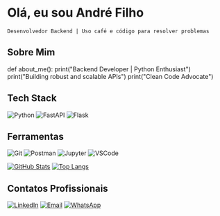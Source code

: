# Olá, eu sou André Filho 

`Desenvolvedor Backend | Uso café e código para resolver problemas`

##  Sobre Mim
def about_me():
    print("Backend Developer | Python Enthusiast")
    print("Building robust and scalable APIs")
    print("Clean Code Advocate")

##  Tech Stack
![Python](https://img.shields.io/badge/Python-3776AB?style=for-the-badge&logo=python&logoColor=white)
![FastAPI](https://img.shields.io/badge/FastAPI-009688?style=for-the-badge&logo=fastapi&logoColor=white)
![Flask](https://img.shields.io/badge/Flask-000000?style=for-the-badge&logo=flask&logoColor=white)

##  Ferramentas
![Git](https://img.shields.io/badge/Git-F05032?style=for-the-badge&logo=git&logoColor=white)
![Postman](https://img.shields.io/badge/Postman-FF6C37?style=for-the-badge&logo=postman&logoColor=white)
![Jupyter](https://img.shields.io/badge/Jupyter-F37626?style=for-the-badge&logo=jupyter&logoColor=white)
![VSCode](https://img.shields.io/badge/VSCode-007ACC?style=for-the-badge&logo=visual-studio-code&logoColor=white)

[![GitHub Stats](https://github-readme-stats.vercel.app/api?username=aclfilho&show_icons=true&theme=dark)](https://github.com/aclfilho)
[![Top Langs](https://github-readme-stats.vercel.app/api/top-langs/?username=aclfilho&layout=compact&theme=dark)](https://github.com/aclfilho)



##  Contatos Profissionais

[![LinkedIn](https://img.shields.io/badge/-André_Filho-0077B5?style=for-the-badge&logo=linkedin&logoColor=white)](https://www.linkedin.com/in/andrecoronell)
[![Email](https://img.shields.io/badge/-coronel.filho@hotmail.com-D14836?style=for-the-badge&logo=hotmail&logoColor=white)](mailto:coronel.filho@hotmail.com)
[![WhatsApp](https://img.shields.io/badge/-WhatsApp-25D366?style=for-the-badge&logo=whatsapp&logoColor=white)](https://wa.me/5579991055995)
